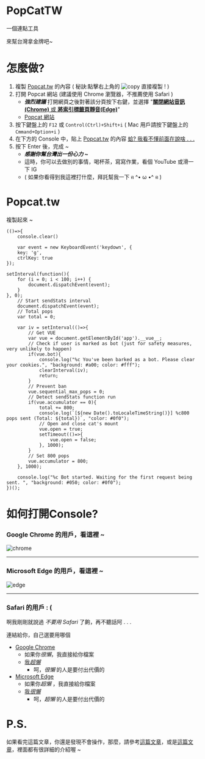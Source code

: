 # PopCatTW

一個連點工具

來幫台灣拿金牌吧~


# 怎麼做?

1. 複製 [Popcat.tw](#Popcattw-1) 的內容  ( 秘訣:點擊右上角的 ![copy](https://cdn.discordapp.com/attachments/805273033438134332/876873423769452645/Screenshot_2021-08-17_010044.png) 直接複製 ! )
2. 打開 Popcat 網站  (建議使用 Chrome 瀏覽器，不推薦使用 Safari )
    * **_強烈建議_**  打開網頁之後對著該分頁按下右鍵，並選擇 "[**關閉網站音訊(Chrome)** 或 **將索引標籤頁靜音(Edge)**](https://www.kocpc.com.tw/archives/197335 "如何快速讓電腦上的四大瀏覽器分頁靜音？ |  電腦王阿達")"
    * [Popcat 網站](https://popcat.click)
3. 按下鍵盤上的 `F12` 或 `Control(Ctrl)+Shift+i`  ( Mac 用戶請按下鍵盤上的 `Cmmand+Option+i` )
4. 在下方的 Console 中，貼上 [Popcat.tw](#Popcattw-1) 的內容 [蛤? 我看不懂前面在說啥 . . .](#如何打開Console "如何打開 Console ?")
6. 按下 Enter 後，完成 ~
    * **_感謝你幫台灣出一份心力 \~_**
    * 這時，你可以去做別的事情，喝杯茶，寫寫作業，看個 YouTube 或滑一下 IG
    * <!-- 如果都不想，打個手槍也行 --> ( 如果你看得到我這裡打什麼，拜託幫我一下 <!-- 加 Discord 拜託 https://discord.gg/NzeAnxuRJn --> ฅ ^• ω •^ ฅ )


# Popcat.tw

複製起來 ~
```
(()=>{    
    console.clear()

    var event = new KeyboardEvent('keydown', {
	key: 'g',
	ctrlKey: true
});

setInterval(function(){
	for (i = 0; i < 100; i++) {
		document.dispatchEvent(event);
	}
}, 0);
    // Start sendStats interval
    document.dispatchEvent(event);
    // Total pops
    var total = 0;

    var iv = setInterval(()=>{
        // Get VUE
        var vue = document.getElementById('app').__vue__;
        // Check if user is marked as bot (just for safety measures, very unlikely to happen)
        if(vue.bot){
            console.log("%c You've been barked as a bot. Please clear your cookies.", "background: #a00; color: #fff");
            clearInterval(iv);
            return;
        }
        // Prevent ban
        vue.sequential_max_pops = 0;
        // Detect sendStats function run
        if(vue.accumulator == 0){
            total += 800;
            console.log(`[${new Date().toLocaleTimeString()}] %c800 pops sent (Total: ${total})`, "color: #0f0");
			// Open and close cat's mount
            vue.open = true;
            setTimeout(()=>{
                vue.open = false;
            }, 1000);
        }
        // Set 800 pops
        vue.accumulator = 800;
    }, 1000);

    console.log("%c Bot started. Waiting for the first request being sent. ", "background: #050; color: #0f0");
})();
```


# 如何打開Console?

### Google Chrome 的用戶，看這裡 ~

![chrome](https://cdn.discordapp.com/attachments/805273033438134332/876897558650306590/Chrome.png)

-------------------------------------------------------------------------------------------------------------------------------------------------------------------------------

### Microsoft Edge 的用戶，看這裡 ~

![edge](https://cdn.discordapp.com/attachments/805273033438134332/876897555412303922/Edge.png)

-------------------------------------------------------------------------------------------------------------------------------------------------------------------------------

### Safari 的用戶 : (

啊我剛剛就說過 _不要用 Safari_ 了齁，再不聽話阿 . . .

連結給你，自己選要用哪個
   * [Google Chrome](https://www.google.com/chrome)
      * 如果你*很懶*，我直接給你檔案
      * [我*超懶*](https://cdn.discordapp.com/attachments/805273033438134332/876910847941804103/MicrosoftEdgeSetup.exe "有彩蛋喔 ~")
         * 呵，*很懶* 的人是要付出代價的
   * [Microsoft Edge](https://www.microsoft.com/edge?r=1)
      * 如果你*超懶* ，我直接給你檔案
      * [我*很懶*](https://cdn.discordapp.com/attachments/805273033438134332/876910841881059368/ChromeSetup.exe "有彩蛋喔 ~")
         * 呵，*超懶* 的人是要付出代價的

# P.S.

如果看完這篇文章，你還是發現不會操作，那麼，請參考[這篇文章](https://www.ylib.com/hotsale/brain/)，或是[這篇文章](https://www.books.com.tw/products/0010895305?loc=P_0003_010)，裡面都有很詳細的介紹喔 ~
